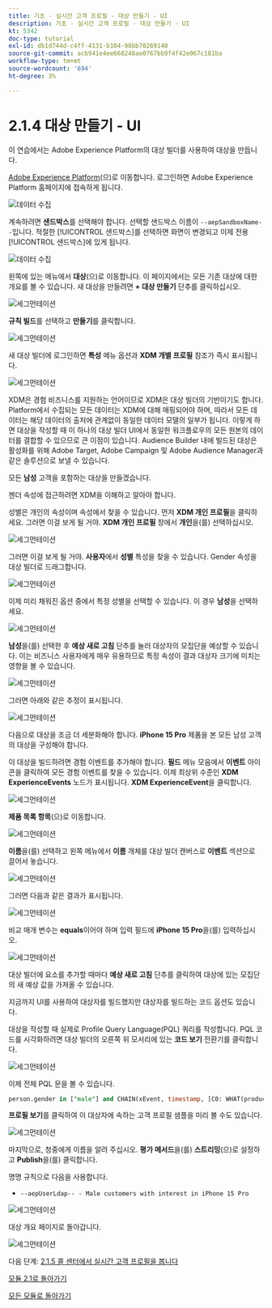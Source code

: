 ```yaml
---
title: 기초 - 실시간 고객 프로필 - 대상 만들기 - UI
description: 기초 - 실시간 고객 프로필 - 대상 만들기 - UI
kt: 5342
doc-type: tutorial
exl-id: db1d744d-c4ff-4131-b104-98bb70269140
source-git-commit: acb941e4ee668248ae0767bb9f4f42e067c181ba
workflow-type: tm+mt
source-wordcount: '694'
ht-degree: 3%

---
```


# 2.1.4 대상 만들기 - UI

이 연습에서는 Adobe Experience Platform의 대상 빌더를 사용하여 대상을 만듭니다.

[Adobe Experience Platform](https://experience.adobe.com/platform)(으)로 이동합니다. 로그인하면 Adobe Experience Platform 홈페이지에 접속하게 됩니다.

![데이터 수집](./../../../modules/datacollection/module1.2/images/home.png)

계속하려면 **샌드박스**&#x200B;를 선택해야 합니다. 선택할 샌드박스 이름이 ``--aepSandboxName--``입니다. 적절한 [!UICONTROL 샌드박스]를 선택하면 화면이 변경되고 이제 전용 [!UICONTROL 샌드박스]에 있게 됩니다.

![데이터 수집](./../../../modules/datacollection/module1.2/images/sb1.png)

왼쪽에 있는 메뉴에서 **대상**(으)로 이동합니다. 이 페이지에서는 모든 기존 대상에 대한 개요를 볼 수 있습니다. 새 대상을 만들려면 **+ 대상 만들기** 단추를 클릭하십시오.

![세그먼테이션](./images/menuseg.png)

**규칙 빌드**&#x200B;를 선택하고 **만들기**&#x200B;를 클릭합니다.

![세그먼테이션](./images/menusegbr.png)

새 대상 빌더에 로그인하면 **특성** 메뉴 옵션과 **XDM 개별 프로필** 참조가 즉시 표시됩니다.

![세그먼테이션](./images/segmentationui.png)

XDM은 경험 비즈니스를 지원하는 언어이므로 XDM은 대상 빌더의 기반이기도 합니다. Platform에서 수집되는 모든 데이터는 XDM에 대해 매핑되어야 하며, 따라서 모든 데이터는 해당 데이터의 출처에 관계없이 동일한 데이터 모델의 일부가 됩니다. 이렇게 하면 대상을 작성할 때 이 하나의 대상 빌더 UI에서 동일한 워크플로우의 모든 원본의 데이터를 결합할 수 있으므로 큰 이점이 있습니다. Audience Builder 내에 빌드된 대상은 활성화를 위해 Adobe Target, Adobe Campaign 및 Adobe Audience Manager과 같은 솔루션으로 보낼 수 있습니다.

모든 **남성** 고객을 포함하는 대상을 만들겠습니다.

젠더 속성에 접근하려면 XDM을 이해하고 알아야 합니다.

성별은 개인의 속성이며 속성에서 찾을 수 있습니다. 먼저 **XDM 개인 프로필**&#x200B;을 클릭하세요. 그러면 이걸 보게 될 거야. **XDM 개인 프로필** 창에서 **개인**&#x200B;을(를) 선택하십시오.

![세그먼테이션](./images/person.png)

그러면 이걸 보게 될 거야. **사용자**&#x200B;에서 **성별** 특성을 찾을 수 있습니다. Gender 속성을 대상 빌더로 드래그합니다.

![세그먼테이션](./images/gender.png)

이제 미리 채워진 옵션 중에서 특정 성별을 선택할 수 있습니다. 이 경우 **남성**&#x200B;을 선택하세요.

![세그먼테이션](./images/genderselection.png)

**남성**&#x200B;을(를) 선택한 후 **예상 새로 고침** 단추를 눌러 대상자의 모집단을 예상할 수 있습니다. 이는 비즈니스 사용자에게 매우 유용하므로 특정 속성이 결과 대상자 크기에 미치는 영향을 볼 수 있습니다.

![세그먼테이션](./images/segmentpreview.png)

그러면 아래와 같은 추정이 표시됩니다.

![세그먼테이션](./images/segmentpreviewest.png)

다음으로 대상을 조금 더 세분화해야 합니다. **iPhone 15 Pro** 제품을 본 모든 남성 고객의 대상을 구성해야 합니다.

이 대상을 빌드하려면 경험 이벤트를 추가해야 합니다. **필드** 메뉴 모음에서 **이벤트** 아이콘을 클릭하여 모든 경험 이벤트를 찾을 수 있습니다. 이제 최상위 수준인 **XDM ExperienceEvents** 노드가 표시됩니다. **XDM ExperienceEvent**&#x200B;을 클릭합니다.

![세그먼테이션](./images/findee.png)

**제품 목록 항목**(으)로 이동합니다.

![세그먼테이션](./images/plitems.png)

**이름**&#x200B;을(를) 선택하고 왼쪽 메뉴에서 **이름** 개체를 대상 빌더 캔버스로 **이벤트** 섹션으로 끌어서 놓습니다.

![세그먼테이션](./images/eeweb.png)

그러면 다음과 같은 결과가 표시됩니다.

![세그먼테이션](./images/eewebpdtlname.png)

비교 매개 변수는 **equals**&#x200B;이어야 하며 입력 필드에 **iPhone 15 Pro**&#x200B;을(를) 입력하십시오.

![세그먼테이션](./images/pv.png)

대상 빌더에 요소를 추가할 때마다 **예상 새로 고침** 단추를 클릭하여 대상에 있는 모집단의 새 예상 값을 가져올 수 있습니다.

지금까지 UI를 사용하여 대상자를 빌드했지만 대상자를 빌드하는 코드 옵션도 있습니다.

대상을 작성할 때 실제로 Profile Query Language(PQL) 쿼리를 작성합니다. PQL 코드를 시각화하려면 대상 빌더의 오른쪽 위 모서리에 있는 **코드 보기** 전환기를 클릭합니다.

![세그먼테이션](./images/codeview.png)

이제 전체 PQL 문을 볼 수 있습니다.

```sql
person.gender in ["male"] and CHAIN(xEvent, timestamp, [C0: WHAT(productListItems.exists(name.equals("iPhone 15 Pro", false)))])
```

**프로필 보기**&#x200B;를 클릭하여 이 대상자에 속하는 고객 프로필 샘플을 미리 볼 수도 있습니다.

![세그먼테이션](./images/previewprofilesdtl.png)

마지막으로, 청중에게 이름을 알려 주십시오.
**평가 메서드**&#x200B;을(를) **스트리밍**(으)로 설정하고 **Publish**&#x200B;을(를) 클릭합니다.

명명 규칙으로 다음을 사용합니다.

- `--aepUserLdap-- - Male customers with interest in iPhone 15 Pro`

![세그먼테이션](./images/segmentname.png)

대상 개요 페이지로 돌아갑니다.

![세그먼테이션](./images/savedsegment.png)

다음 단계: [2.1.5 콜 센터에서 실시간 고객 프로필을 봅니다](./ex5.md)

[모듈 2.1로 돌아가기](./real-time-customer-profile.md)

[모든 모듈로 돌아가기](../../../overview.md)
